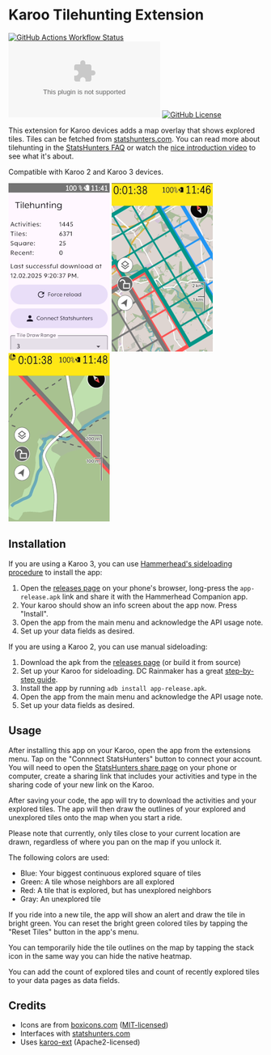 # Karoo Tilehunting Extension

[![GitHub Actions Workflow Status](https://img.shields.io/github/actions/workflow/status/timklge/karoo-tilehunting/android.yml)](https://github.com/timklge/karoo-tilehunting/actions/workflows/android.yml)
[![GitHub Downloads (specific asset, all releases)](https://img.shields.io/github/downloads/timklge/karoo-tilehunting/app-release.apk)](https://github.com/timklge/karoo-tilehunting/releases)
[![GitHub License](https://img.shields.io/github/license/timklge/karoo-tilehunting)](https://github.com/timklge/karoo-tilehunting/blob/master/LICENSE)

This extension for Karoo devices adds a map overlay that shows explored tiles. Tiles can be fetched from [statshunters.com](https://www.statshunters.com).
You can read more about tilehunting in the [StatsHunters FAQ](https://www.statshunters.com/faq-10-what-are-explorer-tiles) or watch the [nice introduction video](https://www.youtube.com/watch?v=e63UKfvPw9g) to see what it's about.

Compatible with Karoo 2 and Karoo 3 devices.

![Menu](menu.png)
![Tiles](tiles.png)
![Border](border.png)

## Installation

If you are using a Karoo 3, you can use [Hammerhead's sideloading procedure](https://support.hammerhead.io/hc/en-us/articles/31576497036827-Companion-App-Sideloading) to install the app:

1. Open the [releases page](https://github.com/timklge/karoo-tilehunting/releases) on your phone's browser, long-press the `app-release.apk` link and share it with the Hammerhead Companion app.
2. Your karoo should show an info screen about the app now. Press "Install".
3. Open the app from the main menu and acknowledge the API usage note.
4. Set up your data fields as desired.

If you are using a Karoo 2, you can use manual sideloading:

1. Download the apk from the [releases page](https://github.com/timklge/karoo-tilehunting/releases) (or build it from source)
2. Set up your Karoo for sideloading. DC Rainmaker has a great [step-by-step guide](https://www.dcrainmaker.com/2021/02/how-to-sideload-android-apps-on-your-hammerhead-karoo-1-karoo-2.html).
3. Install the app by running `adb install app-release.apk`.
4. Open the app from the main menu and acknowledge the API usage note.
5. Set up your data fields as desired.

## Usage

After installing this app on your Karoo, open the app from the extensions menu. Tap on the
"Connnect StatsHunters" button to connect your account. You will need to open the
[StatsHunters share page](https://www.statshunters.com/share) on your phone or computer, create
a sharing link that includes your activities and type in the sharing code of your new link on the Karoo.

After saving your code, the app will try to download the activities and your explored tiles.
The app will then draw the outlines of your explored and unexplored tiles
onto the map when you start a ride.

Please note that currently, only tiles close to your current location are drawn,
regardless of where you pan on the map if you unlock it. 

The following colors are used:

- Blue: Your biggest continuous explored square of tiles
- Green: A tile whose neighbors are all explored
- Red: A tile that is explored, but has unexplored neighbors
- Gray: An unexplored tile

If you ride into a new tile, the app will show an alert and draw the tile in bright green.
You can reset the bright green colored tiles by tapping the "Reset Tiles" button in the app's menu.

You can temporarily hide the tile outlines on the map by tapping the stack icon in the same way you can hide the native heatmap.

You can add the count of explored tiles and count of recently explored tiles to your data pages as data fields.

## Credits

- Icons are from [boxicons.com](https://boxicons.com) ([MIT-licensed](icon_credits.txt))
- Interfaces with [statshunters.com](https://www.statshunters.com)
- Uses [karoo-ext](https://github.com/hammerheadnav/karoo-ext) (Apache2-licensed)
